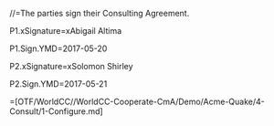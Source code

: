 //=The parties sign their Consulting Agreement.

P1.xSignature=xAbigail Altima

P1.Sign.YMD=2017-05-20

P2.xSignature=xSolomon Shirley

P2.Sign.YMD=2017-05-21

=[OTF/WorldCC//WorldCC-Cooperate-CmA/Demo/Acme-Quake/4-Consult/1-Configure.md]

